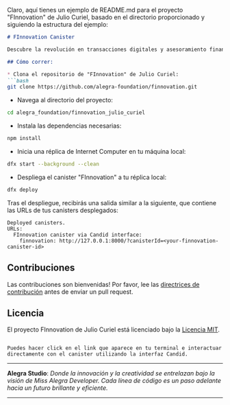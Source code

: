 Claro, aquí tienes un ejemplo de README.md para el proyecto "FInnovation" de Julio Curiel, basado en el directorio proporcionado y siguiendo la estructura del ejemplo:

```markdown
# FInnovation Canister

Descubre la revolución en transacciones digitales y asesoramiento financiero con FInnovation, una plataforma construida sobre Internet Computer. Para obtener una visión general del proyecto, puedes visitar la [documentación de FInnovation](https://alegra.studio/finnovation).

## Cómo correr:

* Clona el repositorio de "FInnovation" de Julio Curiel:
```bash
git clone https://github.com/alegra-foundation/finnovation.git
```

* Navega al directorio del proyecto:
```bash
cd alegra_foundation/finnovation_julio_curiel
```

* Instala las dependencias necesarias:
```bash
npm install
```

* Inicia una réplica de Internet Computer en tu máquina local:
```bash
dfx start --background --clean
```

* Despliega el canister "FInnovation" a tu réplica local:
```bash
dfx deploy
```

Tras el despliegue, recibirás una salida similar a la siguiente, que contiene las URLs de tus canisters desplegados:
```
Deployed canisters.
URLs:
  FInnovation canister via Candid interface:
    finnovation: http://127.0.0.1:8000/?canisterId=<your-finnovation-canister-id>
```

## Contribuciones

Las contribuciones son bienvenidas! Por favor, lee las [directrices de contribución](CONTRIBUTING.md) antes de enviar un pull request.

## Licencia

El proyecto FInnovation de Julio Curiel está licenciado bajo la [Licencia MIT](LICENSE).

```

Puedes hacer click en el link que aparece en tu terminal e interactuar directamente con el canister utilizando la interfaz Candid.

```
---

**Alegra Studio**: *Donde la innovación y la creatividad se entrelazan bajo la visión de Miss Alegra Developer. Cada línea de código es un paso adelante hacia un futuro brillante y eficiente.*

---
